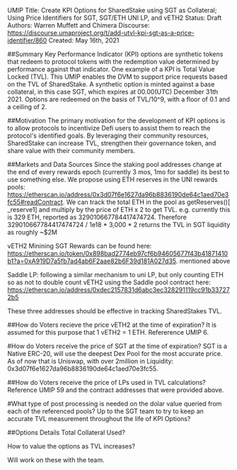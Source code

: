 UMIP Title: Create KPI Options for SharedStake using SGT as Collateral; Using Price Identifiers for SGT, SGT/ETH UNI LP, and vETH2
Status: Draft
Authors: Warren Muffett and Chimera
Discourse: https://discourse.umaproject.org/t/add-utvl-kpi-sgt-as-a-price-identifier/860
Created: May 16th, 2021

##Summary 
Key Performance Indicator (KPI) options are synthetic tokens that redeem to protocol tokens with the redemption value determined by 
performance against that indicator. One example of a KPI is Total Value Locked (TVL).
This UMIP enables the DVM to support price requests based on the TVL of SharedStake.
A synthetic option is minted against a base collateral, in this case SGT, which expires at 00.00(UTC) December 31th 2021.
Options are redeemed on the basis of TVL/10^9, with a floor of 0.1 and a ceiling of 2.

##Motivation 
The primary motivation for the development of KPI options is to allow protocols to incentivize Defi users to assist them to reach the 
protocol's identified goals. By leveraging their community resources, SharedStake can increase TVL, strengthen their governance token, 
and share value with their community members.

##Markets and Data Sources
Since the staking pool addresses change at the end of every rewards epoch (currently 3 mos, 1mo for saddle) its best to use something else. 
We propose using ETH reserves in the UNI rewards pools: https://etherscan.io/address/0x3d07f6e1627da96b8836190de64c1aed70e3fc55#readContract.
We can track the total ETH in the pool as getReserves()[ _reserve1] and multiply by the price of ETH x 2 to get TVL.
e.g. currently this is 329 ETH, reported as 329010667784417474724. Therefore 329010667784417474724 / 1e18 * 3,000 * 2 returns the TVL in SGT 
liquidity as roughly ~$2M

vETH2 Minining SGT Rewards can be found here: https://etherscan.io/token/0x898bad2774eb97cf6b94605677f43b41871410b1?a=0xA919D7a5fb7ad4ab6F2aae82b6F39d181A027d35.
 mentioned above

Saddle LP: following a similar mechanism to uni LP, but only counting ETH so as not to double count vETH2 using the Saddle pool contract here: 
https://etherscan.io/address/0xdec2157831d6abc3ec328291119cc91b337272b5

These three addresses should be effective in tracking SharedStakes TVL.

##How do Voters recieve the price vETH2 at the time of expiration?
It is assumed for this purpose that 1 vETH2 = 1 ETH. Refererence UMIP 6.

#How do Voters receive the price of SGT at the time of expiration?
SGT is a Native ERC-20, will use the deepest Dex Pool for the most accurate price. As of now that is Uniswap, with over 2million in Liquidity:
0x3d07f6e1627da96b8836190de64c1aed70e3fc55.

##How do Voters receive the price of LPs used in TVL calculations? 
Reference UMIP 59 and the contract addresses that were provided above. 

#What type of post processing is needed on the dolar value queried from each of the referenced pools?
Up to the SGT team to try to keep an accurate TVL measurement throughout the life of KPI Options?

##Options Details
Total Collateral Used?

How to value the options as TVL increases?

Will work on these with the team.

